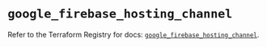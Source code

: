 # `google_firebase_hosting_channel`

Refer to the Terraform Registry for docs: [`google_firebase_hosting_channel`](https://registry.terraform.io/providers/hashicorp/google-beta/5.38.0/docs/resources/google_firebase_hosting_channel).
